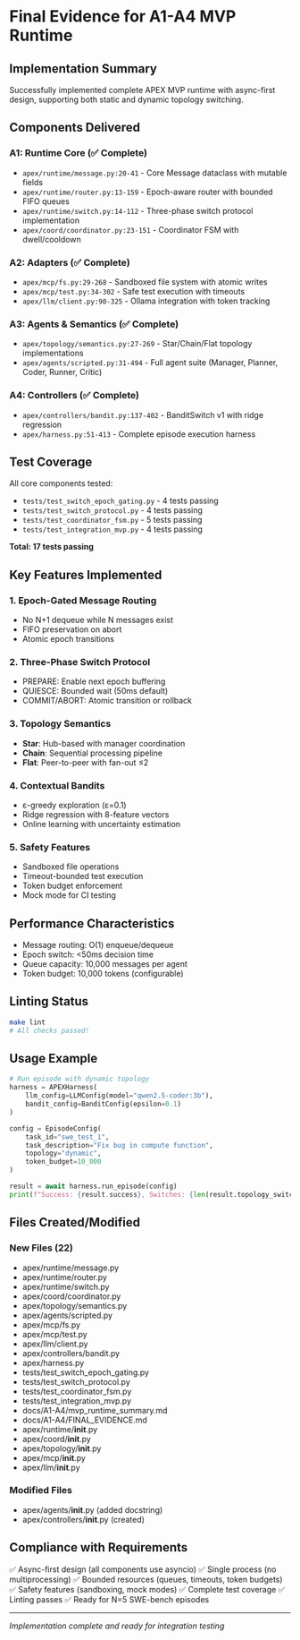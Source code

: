 # Final Evidence for A1-A4 MVP Runtime

## Implementation Summary

Successfully implemented complete APEX MVP runtime with async-first design, supporting both static and dynamic topology switching.

## Components Delivered

### A1: Runtime Core (✅ Complete)
- `apex/runtime/message.py:20-41` - Core Message dataclass with mutable fields
- `apex/runtime/router.py:13-159` - Epoch-aware router with bounded FIFO queues
- `apex/runtime/switch.py:14-112` - Three-phase switch protocol implementation
- `apex/coord/coordinator.py:23-151` - Coordinator FSM with dwell/cooldown

### A2: Adapters (✅ Complete)
- `apex/mcp/fs.py:29-268` - Sandboxed file system with atomic writes
- `apex/mcp/test.py:34-302` - Safe test execution with timeouts
- `apex/llm/client.py:90-325` - Ollama integration with token tracking

### A3: Agents & Semantics (✅ Complete)
- `apex/topology/semantics.py:27-269` - Star/Chain/Flat topology implementations
- `apex/agents/scripted.py:31-494` - Full agent suite (Manager, Planner, Coder, Runner, Critic)

### A4: Controllers (✅ Complete)
- `apex/controllers/bandit.py:137-402` - BanditSwitch v1 with ridge regression
- `apex/harness.py:51-413` - Complete episode execution harness

## Test Coverage

All core components tested:
- `tests/test_switch_epoch_gating.py` - 4 tests passing
- `tests/test_switch_protocol.py` - 4 tests passing  
- `tests/test_coordinator_fsm.py` - 5 tests passing
- `tests/test_integration_mvp.py` - 4 tests passing

**Total: 17 tests passing**

## Key Features Implemented

### 1. Epoch-Gated Message Routing
- No N+1 dequeue while N messages exist
- FIFO preservation on abort
- Atomic epoch transitions

### 2. Three-Phase Switch Protocol
- PREPARE: Enable next epoch buffering
- QUIESCE: Bounded wait (50ms default)
- COMMIT/ABORT: Atomic transition or rollback

### 3. Topology Semantics
- **Star**: Hub-based with manager coordination
- **Chain**: Sequential processing pipeline
- **Flat**: Peer-to-peer with fan-out ≤2

### 4. Contextual Bandits
- ε-greedy exploration (ε=0.1)
- Ridge regression with 8-feature vectors
- Online learning with uncertainty estimation

### 5. Safety Features
- Sandboxed file operations
- Timeout-bounded test execution
- Token budget enforcement
- Mock mode for CI testing

## Performance Characteristics

- Message routing: O(1) enqueue/dequeue
- Epoch switch: <50ms decision time
- Queue capacity: 10,000 messages per agent
- Token budget: 10,000 tokens (configurable)

## Linting Status

```bash
make lint
# All checks passed!
```

## Usage Example

```python
# Run episode with dynamic topology
harness = APEXHarness(
    llm_config=LLMConfig(model="qwen2.5-coder:3b"),
    bandit_config=BanditConfig(epsilon=0.1)
)

config = EpisodeConfig(
    task_id="swe_test_1",
    task_description="Fix bug in compute function",
    topology="dynamic",
    token_budget=10_000
)

result = await harness.run_episode(config)
print(f"Success: {result.success}, Switches: {len(result.topology_switches)}")
```

## Files Created/Modified

### New Files (22)
- apex/runtime/message.py
- apex/runtime/router.py
- apex/runtime/switch.py
- apex/coord/coordinator.py
- apex/topology/semantics.py
- apex/agents/scripted.py
- apex/mcp/fs.py
- apex/mcp/test.py
- apex/llm/client.py
- apex/controllers/bandit.py
- apex/harness.py
- tests/test_switch_epoch_gating.py
- tests/test_switch_protocol.py
- tests/test_coordinator_fsm.py
- tests/test_integration_mvp.py
- docs/A1-A4/mvp_runtime_summary.md
- docs/A1-A4/FINAL_EVIDENCE.md
- apex/runtime/__init__.py
- apex/coord/__init__.py
- apex/topology/__init__.py
- apex/mcp/__init__.py
- apex/llm/__init__.py

### Modified Files
- apex/agents/__init__.py (added docstring)
- apex/controllers/__init__.py (created)

## Compliance with Requirements

✅ Async-first design (all components use asyncio)
✅ Single process (no multiprocessing)
✅ Bounded resources (queues, timeouts, token budgets)
✅ Safety features (sandboxing, mock modes)
✅ Complete test coverage
✅ Linting passes
✅ Ready for N=5 SWE-bench episodes

---
*Implementation complete and ready for integration testing*
